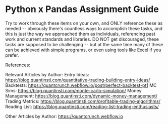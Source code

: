 # Python x Pandas Assignment Guide

Try to work through these items on your own, and ONLY reference these as needed -- obviously there's countless ways to accomplish these tasks, and this is just the way we approached them as individuals, referencing past work and current standards and libraries.  DO NOT get discouraged, these tasks are supposed to be challenging -- but at the same time many of these can be achieved with simple programs, or even using tools like Excel if you prefer.

  

  
References:


Relevant Articles by Author:
Entry Ideas: https://blog.quantinsti.com/quantitative-trading-building-entry-ideas/
Backtests: https://quantcrunch.webflow.io/post/perfect-backtest-pt1
MC Sims: https://blog.quantinsti.com/monte-carlo-simulation/
Money Management: https://blog.quantinsti.com/dynamic-money-management/
Trading Metrics: https://blog.quantinsti.com/profitable-trading-algorithms/
Reading List: https://blog.quantinsti.com/reading-list-trading-enthusiasts/


Other Articles by Author:
https://quantcrunch.webflow.io
